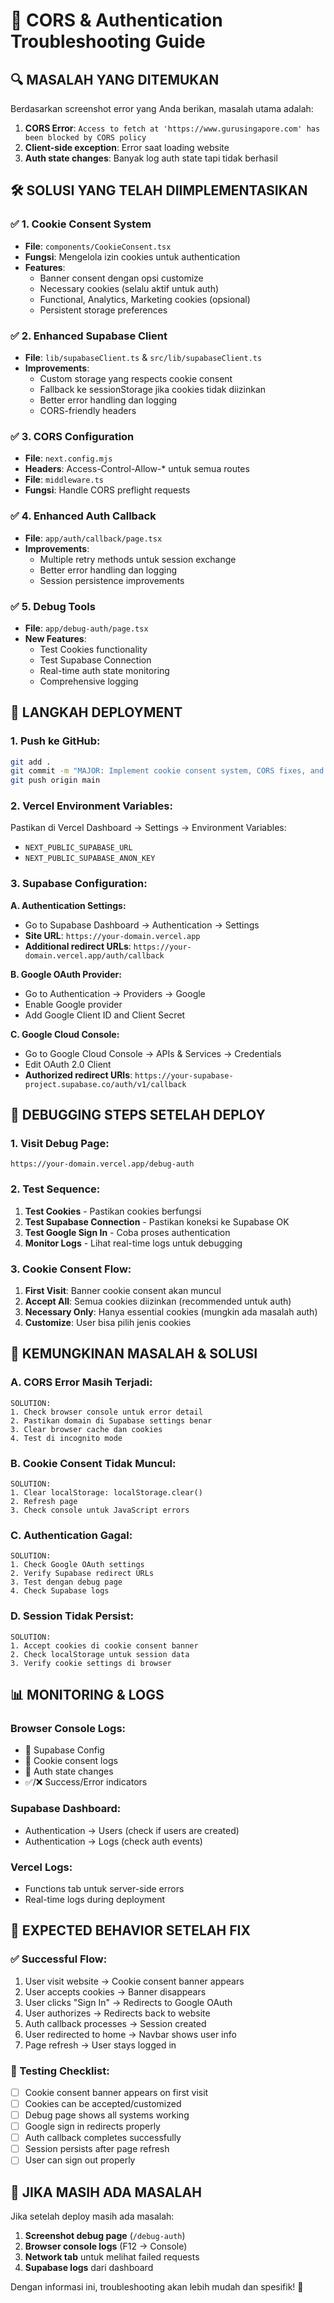 # 🚨 CORS & Authentication Troubleshooting Guide

## 🔍 **MASALAH YANG DITEMUKAN**

Berdasarkan screenshot error yang Anda berikan, masalah utama adalah:

1. **CORS Error**: `Access to fetch at 'https://www.gurusingapore.com' has been blocked by CORS policy`
2. **Client-side exception**: Error saat loading website
3. **Auth state changes**: Banyak log auth state tapi tidak berhasil

## 🛠️ **SOLUSI YANG TELAH DIIMPLEMENTASIKAN**

### ✅ **1. Cookie Consent System**
- **File**: `components/CookieConsent.tsx`
- **Fungsi**: Mengelola izin cookies untuk authentication
- **Features**:
  - Banner consent dengan opsi customize
  - Necessary cookies (selalu aktif untuk auth)
  - Functional, Analytics, Marketing cookies (opsional)
  - Persistent storage preferences

### ✅ **2. Enhanced Supabase Client**
- **File**: `lib/supabaseClient.ts` & `src/lib/supabaseClient.ts`
- **Improvements**:
  - Custom storage yang respects cookie consent
  - Fallback ke sessionStorage jika cookies tidak diizinkan
  - Better error handling dan logging
  - CORS-friendly headers

### ✅ **3. CORS Configuration**
- **File**: `next.config.mjs`
- **Headers**: Access-Control-Allow-* untuk semua routes
- **File**: `middleware.ts`
- **Fungsi**: Handle CORS preflight requests

### ✅ **4. Enhanced Auth Callback**
- **File**: `app/auth/callback/page.tsx`
- **Improvements**:
  - Multiple retry methods untuk session exchange
  - Better error handling dan logging
  - Session persistence improvements

### ✅ **5. Debug Tools**
- **File**: `app/debug-auth/page.tsx`
- **New Features**:
  - Test Cookies functionality
  - Test Supabase Connection
  - Real-time auth state monitoring
  - Comprehensive logging

## 🔧 **LANGKAH DEPLOYMENT**

### **1. Push ke GitHub:**
```bash
git add .
git commit -m "MAJOR: Implement cookie consent system, CORS fixes, and enhanced auth debugging"
git push origin main
```

### **2. Vercel Environment Variables:**
Pastikan di Vercel Dashboard → Settings → Environment Variables:
- `NEXT_PUBLIC_SUPABASE_URL`
- `NEXT_PUBLIC_SUPABASE_ANON_KEY`

### **3. Supabase Configuration:**

**A. Authentication Settings:**
- Go to Supabase Dashboard → Authentication → Settings
- **Site URL**: `https://your-domain.vercel.app`
- **Additional redirect URLs**: `https://your-domain.vercel.app/auth/callback`

**B. Google OAuth Provider:**
- Go to Authentication → Providers → Google
- Enable Google provider
- Add Google Client ID and Client Secret

**C. Google Cloud Console:**
- Go to Google Cloud Console → APIs & Services → Credentials
- Edit OAuth 2.0 Client
- **Authorized redirect URIs**: `https://your-supabase-project.supabase.co/auth/v1/callback`

## 🐛 **DEBUGGING STEPS SETELAH DEPLOY**

### **1. Visit Debug Page:**
```
https://your-domain.vercel.app/debug-auth
```

### **2. Test Sequence:**
1. **Test Cookies** - Pastikan cookies berfungsi
2. **Test Supabase Connection** - Pastikan koneksi ke Supabase OK
3. **Test Google Sign In** - Coba proses authentication
4. **Monitor Logs** - Lihat real-time logs untuk debugging

### **3. Cookie Consent Flow:**
1. **First Visit**: Banner cookie consent akan muncul
2. **Accept All**: Semua cookies diizinkan (recommended untuk auth)
3. **Necessary Only**: Hanya essential cookies (mungkin ada masalah auth)
4. **Customize**: User bisa pilih jenis cookies

## 🚨 **KEMUNGKINAN MASALAH & SOLUSI**

### **A. CORS Error Masih Terjadi:**
```
SOLUTION:
1. Check browser console untuk error detail
2. Pastikan domain di Supabase settings benar
3. Clear browser cache dan cookies
4. Test di incognito mode
```

### **B. Cookie Consent Tidak Muncul:**
```
SOLUTION:
1. Clear localStorage: localStorage.clear()
2. Refresh page
3. Check console untuk JavaScript errors
```

### **C. Authentication Gagal:**
```
SOLUTION:
1. Check Google OAuth settings
2. Verify Supabase redirect URLs
3. Test dengan debug page
4. Check Supabase logs
```

### **D. Session Tidak Persist:**
```
SOLUTION:
1. Accept cookies di cookie consent banner
2. Check localStorage untuk session data
3. Verify cookie settings di browser
```

## 📊 **MONITORING & LOGS**

### **Browser Console Logs:**
- 🔧 Supabase Config
- 🍪 Cookie consent logs
- 🔄 Auth state changes
- ✅/❌ Success/Error indicators

### **Supabase Dashboard:**
- Authentication → Users (check if users are created)
- Authentication → Logs (check auth events)

### **Vercel Logs:**
- Functions tab untuk server-side errors
- Real-time logs during deployment

## 🎯 **EXPECTED BEHAVIOR SETELAH FIX**

### **✅ Successful Flow:**
1. User visit website → Cookie consent banner appears
2. User accepts cookies → Banner disappears
3. User clicks "Sign In" → Redirects to Google OAuth
4. User authorizes → Redirects back to website
5. Auth callback processes → Session created
6. User redirected to home → Navbar shows user info
7. Page refresh → User stays logged in

### **📱 Testing Checklist:**
- [ ] Cookie consent banner appears on first visit
- [ ] Cookies can be accepted/customized
- [ ] Debug page shows all systems working
- [ ] Google sign in redirects properly
- [ ] Auth callback completes successfully
- [ ] Session persists after page refresh
- [ ] User can sign out properly

## 🔄 **JIKA MASIH ADA MASALAH**

Jika setelah deploy masih ada masalah:

1. **Screenshot debug page** (`/debug-auth`)
2. **Browser console logs** (F12 → Console)
3. **Network tab** untuk melihat failed requests
4. **Supabase logs** dari dashboard

Dengan informasi ini, troubleshooting akan lebih mudah dan spesifik! 🚀
